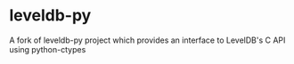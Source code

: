 leveldb-py
==========

A fork of leveldb-py project which provides an interface to LevelDB's C API using python-ctypes
